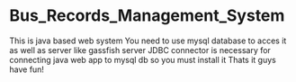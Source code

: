 # Bus_Records_Management_System
This is java based web system
You need to use mysql database to acces it as well as server like gassfish server
JDBC connector is necessary for connecting java web app to mysql db so you must install it
Thats it guys have fun!
